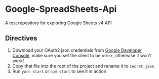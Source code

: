 # Google-SpreadSheets-Api
A test repository for exploring Google Sheets v4 API

## Directives
1. Download your OAuth2 json credentials from [Google Developer Console](https://console.developers.google.com/apis/), make sure you set the client to be `other`, otherwise it won't work!
2. Copy that file into the root of the project and rename it to `secret.json`
3. Run `yarn start` or `npm start` to see it in action